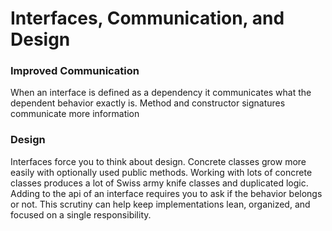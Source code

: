 # Interfaces, Communication, and Design

### Improved Communication

When an interface is defined as a dependency it communicates what the dependent behavior exactly is. Method and constructor signatures communicate more information

### Design

Interfaces force you to think about design. Concrete classes grow more easily with optionally used public methods. Working with lots of concrete classes produces a lot of Swiss army knife classes and duplicated logic. Adding to the api of an interface requires you to ask if the behavior belongs or not. This scrutiny can help keep implementations lean, organized, and focused on a single responsibility.
